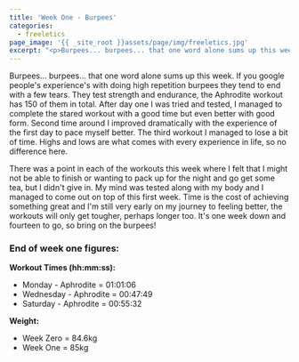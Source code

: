 ```yaml
---
title: 'Week One - Burpees'
categories:
  - freeletics
page_image: '{{ _site_root }}assets/page/img/freeletics.jpg'
excerpt: "<p>Burpees... burpees... that one word alone sums up this week. If you google people's experience's with doing high repetition burpees they tend to end with a few tears. They test strength and endurance, the Aphrodite workout has 150 of them in total. After day one I was tried and tested, I managed to complete the stared workout with a good time but even better with good form. Second time around I improved dramatically with the experience of the first day to pace myself better. The third workout I managed to lose a bit of time. Highs and lows are what comes with every experience in life, so no difference here.</p>"
---
```

<p>Burpees... burpees... that one word alone sums up this week. If you google people's experience's with doing high repetition burpees they tend to end with a few tears. They test strength and endurance, the Aphrodite workout has 150 of them in total. After day one I was tried and tested, I managed to complete the stared workout with a good time but even better with good form. Second time around I improved dramatically with the experience of the first day to pace myself better. The third workout I managed to lose a bit of time. Highs and lows are what comes with every experience in life, so no difference here.</p><p>There was a point in each of the workouts this week where I felt that I might not be able to finish or wanting to pack up for the night and go get some tea, but I didn't give in. My mind was tested along with my body and I managed to come out on top of this first week. Time is the cost of achieving something great and I'm still very early on my journey to feeling better, the workouts will only get tougher, perhaps longer too. It's one week down and fourteen to go, so bring on the burpees!</p><h3>End of week one figures:</h3><p><strong>Workout Times (hh:mm:ss):</strong></p><ul> <li>Monday - Aphrodite = 01:01:06 </li><li>Wednesday - Aphrodite = 00:47:49 </li><li>Saturday - Aphrodite = 00:55:32</li></ul><p><strong>Weight:</strong></p><ul> <li>Week Zero = 84.6kg</li><li>Week One = 85kg</li></ul>